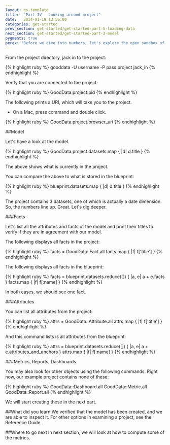 ```yaml
---
layout: gs-template
title:  "Part IV - Looking around project"
date:   2014-01-19 13:56:00
categories: get-started
prev_section: get-started/get-started-part-5-loading-data
next_section: get-started/get-started-part-3-model
pygments: true
perex: "Before we dive into numbers, let's explore the open sandbox of your project through which you can examine almost any aspect of the project: number of users, facts, or attributes, as well as the number of stars in the model."
---
```


From the project directory, jack in to the project:

{% highlight ruby %}
gooddata -U username -P pass project jack_in
{% endhighlight %}

Verify that you are connected to the project:

{% highlight ruby %}
GoodData.project.pid
{% endhighlight %}

The following prints a URI, which will take you to the project.

* On a Mac, press command and double click.

{% highlight ruby %}
GoodData.project.browser_uri
{% endhighlight %}

##Model

Let's have a look at the model.

{% highlight ruby %}
GoodData.project.datasets.map { |d| d.title }
{% endhighlight %}

The above shows what is currently in the project.

You can compare the above to what is stored in the blueprint:

{% highlight ruby %}
blueprint.datasets.map { |d| d.title }
{% endhighlight %}

The project contains 3 datasets, one of which is actually a date dimension. So, the numbers line up. Great. Let's dig deeper.

###Facts

Let's list all the attributes and facts of the model and print their titles to verify if they are in agreement with our model.

The following displays all facts in the project:

{% highlight ruby %}
facts = GoodData::Fact.all
facts.map { |f| f['title'] }
{% endhighlight %}

The following displays all facts in the blueprint:

{% highlight ruby %}
facts = blueprint.datasets.reduce([]) { |a, e| a + e.facts }
facts.map { |f| f[:name] }
{% endhighlight %}

In both cases, we should see one fact.

###Attributes

You can list all attributes from the project:

{% highlight ruby %}
attrs = GoodData::Attribute.all
attrs.map { |f| f['title'] }
{% endhighlight %}

And this command lists is all attributes from the blueprint:

{% highlight ruby %}
attrs = blueprint.datasets.reduce([]) { |a, e| a + e.attributes_and_anchors }
attrs.map { |f| f[:name] }
{% endhighlight %}

###Metrics, Reports, Dashboards

You may also look for other objects using the following commands. Right now, our example project contains none of these:

{% highlight ruby %}
GoodData::Dashboard.all
GoodData::Metric.all
GoodData::Report.all
{% endhighlight %}

We will start creating these in the next part.

##What did you learn
We verified that the model has been created, and we are able to inspect it. For other options in examining a project, see the Reference Guide.

##Where to go next
In next section, we will look at how to compute some of the metrics.